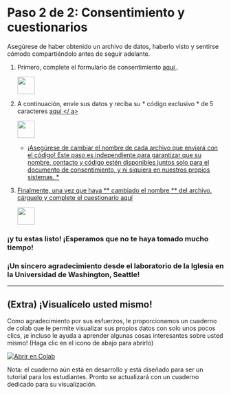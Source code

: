 # Paso 2 de 2: Consentimiento y cuestionarios

Asegúrese de haber obtenido un archivo de datos, haberlo visto y sentirse cómodo compartiéndolo antes de seguir adelante.

1. Primero, complete el formulario de consentimiento <a href="https://redcap.iths.org/surveys/?s=34X3HD7YYL" target="_blank"> aquí </a>.

    <img src = "https://www.flaticon.com/svg/static/icons/svg/2234/2234689.svg" height = "40" width = "40">

2. A continuación, envíe sus datos y reciba su * código exclusivo * de 5 caracteres <a href="https://docs.google.com/forms/d/e/1FAIpQLScIIiCoDeyHSJua0dggl3DbIPoXbTsXZiq2M7ozJJpS9qKqWA/viewform" target="_blank"> aquí </ a>

    <img src = "https://user-images.githubusercontent.com/42762378/101791343-6e96b300-3b29-11eb-8947-dc7259ec675a.png" height = "40" width = "40">
   
    * ¡Asegúrese de cambiar el nombre de cada archivo que enviará con el código! Este paso es independiente para garantizar que su nombre, contacto y código estén disponibles juntos solo para el documento de consentimiento, y ni siquiera en nuestros propios sistemas. *

3. Finalmente, una vez que haya ** cambiado el nombre ** del archivo, cárguelo y complete el cuestionario <a href = "https://docs.google.com/forms/d/e/1FAIpQLSemCWlRHmJQAsM_O9g9rORyiRFyMrVUIczpaGzGJbNuIB4jtQ/viewform" target = "_ blank"> aquí </a>

    <img src = "https://www.google.com/images/about/forms-icon.svg" height = "40" width = "40">
    
    
### ¡y tu estas listo! ¡Esperamos que no te haya tomado mucho tiempo!
   
### ¡Un sincero agradecimiento desde el laboratorio de la Iglesia en la Universidad de Washington, Seattle!
   
<hr>
   
## (Extra) ¡Visualícelo usted mismo!

Como agradecimiento por sus esfuerzos, le proporcionamos un cuaderno de colab que le permite visualizar sus propios datos con solo unos pocos clics, ¡e incluso le ayuda a aprender algunas cosas interesantes sobre usted mismo! (Haga clic en el icono de abajo para abrirlo)

[![Abrir en Colab](https://colab.research.google.com/assets/colab-badge.svg)](https://colab.research.google.com/github/invisilico/Tutorial-Notebooks/blob/main/Digital_Behaviour_Notebook.ipynb)

Nota: el cuaderno aún está en desarrollo y está diseñado para ser un tutorial para los estudiantes. Pronto se actualizará con un cuaderno dedicado para su visualización.
